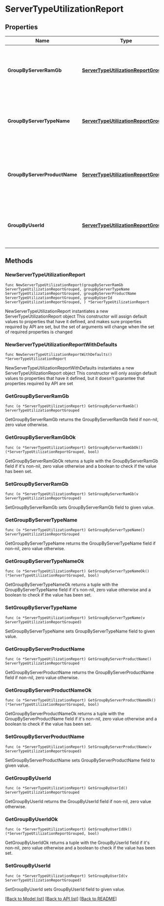 # ServerTypeUtilizationReport

## Properties

Name | Type | Description | Notes
------------ | ------------- | ------------- | -------------
**GroupByServerRamGb** | [**ServerTypeUtilizationReportGrouped**](ServerTypeUtilizationReportGrouped.md) | The utilization report for the server types grouped by server ram gb. | 
**GroupByServerTypeName** | [**ServerTypeUtilizationReportGrouped**](ServerTypeUtilizationReportGrouped.md) | The utilization report for the server types grouped by server type name. | 
**GroupByServerProductName** | [**ServerTypeUtilizationReportGrouped**](ServerTypeUtilizationReportGrouped.md) | The utilization report for the server types grouped by server product name. | 
**GroupByUserId** | [**ServerTypeUtilizationReportGrouped**](ServerTypeUtilizationReportGrouped.md) | The utilization report for the server types grouped by user id. | 

## Methods

### NewServerTypeUtilizationReport

`func NewServerTypeUtilizationReport(groupByServerRamGb ServerTypeUtilizationReportGrouped, groupByServerTypeName ServerTypeUtilizationReportGrouped, groupByServerProductName ServerTypeUtilizationReportGrouped, groupByUserId ServerTypeUtilizationReportGrouped, ) *ServerTypeUtilizationReport`

NewServerTypeUtilizationReport instantiates a new ServerTypeUtilizationReport object
This constructor will assign default values to properties that have it defined,
and makes sure properties required by API are set, but the set of arguments
will change when the set of required properties is changed

### NewServerTypeUtilizationReportWithDefaults

`func NewServerTypeUtilizationReportWithDefaults() *ServerTypeUtilizationReport`

NewServerTypeUtilizationReportWithDefaults instantiates a new ServerTypeUtilizationReport object
This constructor will only assign default values to properties that have it defined,
but it doesn't guarantee that properties required by API are set

### GetGroupByServerRamGb

`func (o *ServerTypeUtilizationReport) GetGroupByServerRamGb() ServerTypeUtilizationReportGrouped`

GetGroupByServerRamGb returns the GroupByServerRamGb field if non-nil, zero value otherwise.

### GetGroupByServerRamGbOk

`func (o *ServerTypeUtilizationReport) GetGroupByServerRamGbOk() (*ServerTypeUtilizationReportGrouped, bool)`

GetGroupByServerRamGbOk returns a tuple with the GroupByServerRamGb field if it's non-nil, zero value otherwise
and a boolean to check if the value has been set.

### SetGroupByServerRamGb

`func (o *ServerTypeUtilizationReport) SetGroupByServerRamGb(v ServerTypeUtilizationReportGrouped)`

SetGroupByServerRamGb sets GroupByServerRamGb field to given value.


### GetGroupByServerTypeName

`func (o *ServerTypeUtilizationReport) GetGroupByServerTypeName() ServerTypeUtilizationReportGrouped`

GetGroupByServerTypeName returns the GroupByServerTypeName field if non-nil, zero value otherwise.

### GetGroupByServerTypeNameOk

`func (o *ServerTypeUtilizationReport) GetGroupByServerTypeNameOk() (*ServerTypeUtilizationReportGrouped, bool)`

GetGroupByServerTypeNameOk returns a tuple with the GroupByServerTypeName field if it's non-nil, zero value otherwise
and a boolean to check if the value has been set.

### SetGroupByServerTypeName

`func (o *ServerTypeUtilizationReport) SetGroupByServerTypeName(v ServerTypeUtilizationReportGrouped)`

SetGroupByServerTypeName sets GroupByServerTypeName field to given value.


### GetGroupByServerProductName

`func (o *ServerTypeUtilizationReport) GetGroupByServerProductName() ServerTypeUtilizationReportGrouped`

GetGroupByServerProductName returns the GroupByServerProductName field if non-nil, zero value otherwise.

### GetGroupByServerProductNameOk

`func (o *ServerTypeUtilizationReport) GetGroupByServerProductNameOk() (*ServerTypeUtilizationReportGrouped, bool)`

GetGroupByServerProductNameOk returns a tuple with the GroupByServerProductName field if it's non-nil, zero value otherwise
and a boolean to check if the value has been set.

### SetGroupByServerProductName

`func (o *ServerTypeUtilizationReport) SetGroupByServerProductName(v ServerTypeUtilizationReportGrouped)`

SetGroupByServerProductName sets GroupByServerProductName field to given value.


### GetGroupByUserId

`func (o *ServerTypeUtilizationReport) GetGroupByUserId() ServerTypeUtilizationReportGrouped`

GetGroupByUserId returns the GroupByUserId field if non-nil, zero value otherwise.

### GetGroupByUserIdOk

`func (o *ServerTypeUtilizationReport) GetGroupByUserIdOk() (*ServerTypeUtilizationReportGrouped, bool)`

GetGroupByUserIdOk returns a tuple with the GroupByUserId field if it's non-nil, zero value otherwise
and a boolean to check if the value has been set.

### SetGroupByUserId

`func (o *ServerTypeUtilizationReport) SetGroupByUserId(v ServerTypeUtilizationReportGrouped)`

SetGroupByUserId sets GroupByUserId field to given value.



[[Back to Model list]](../README.md#documentation-for-models) [[Back to API list]](../README.md#documentation-for-api-endpoints) [[Back to README]](../README.md)


